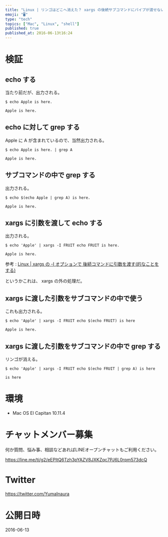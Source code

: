 ```yaml
---
title: "Linux | リンゴはどこへ消えた？ xargs の後続サブコマンドにパイプが渡せない"
emoji: "🖥"
type: "tech"
topics: ["Mac", "Linux", "shell"]
published: true
published_at: 2016-06-13t16:24
---
```


# 検証

## echo する

当たり前だが、出力される。

```shell-session
$ echo Apple is here.

Apple is here.
```

## echo に対して grep する

Apple に A が含まれているので、当然出力される。

```shell-session
$ echo Apple is here. | grep A

Apple is here. 
```

## サブコマンドの中で grep する

出力される。

```shell-session
$ echo $(echo Apple | grep A) is here.

Apple is here.
```

## xargs に引数を渡して echo する

出力される。

```shell-session
$ echo 'Apple' | xargs -I FRUIT echo FRUIT is here.

Apple is here.
```

参考 : [Linux | xargs の -I オプションで 後続コマンドに引数を渡す(的なことをする)](http://qiita.com/YumaInaura/items/fc79ce003978596db976)



というかこれは、 xargs の外の処理だ。

## xargs に渡した引数をサブコマンドの中で使う

これも出力される。

```shell-session
$ echo 'Apple' | xargs -I FRUIT echo $(echo FRUIT) is here

Apple is here.
```

## xargs に渡した引数をサブコマンドの中で grep する

リンゴが消える。

```shell-session
$ echo 'Apple' | xargs -I FRUIT echo $(echo FRUIT | grep A) is here 

is here
```

# 環境

- Mac OS El Capitan 10.11.4








<!-- Update From Qiita API -->

# チャットメンバー募集


何か質問、悩み事、相談などあればLINEオープンチャットもご利用ください。

https://line.me/ti/g2/eEPltQ6Tzh3pYAZV8JXKZqc7PJ6L0rpm573dcQ





# Twitter


https://twitter.com/YumaInaura


<!-- Update From Qiita API -->



# 公開日時

2016-06-13
